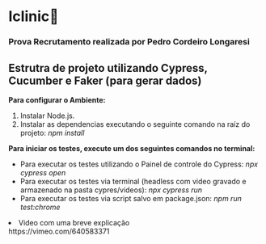 # Iclinic👋
### Prova Recrutamento realizada por Pedro Cordeiro Longaresi
<h2>Estrutra de projeto utilizando Cypress, Cucumber e Faker (para gerar dados)</h2>

<b>Para configurar o Ambiente:</b>
<ol>
<li>Instalar Node.js.</li>
<li>Instalar as dependencias executando o seguinte comando na raíz do projeto: <i>npm install</i></li>
</ol>
<b>Para iniciar os testes, execute um dos seguintes comandos no terminal:</b>
<ul>
<li>Para executar os testes utilizando o Painel de controle do Cypress: <i> npx cypress open</i></li>
<li>Para executar os testes via terminal (headless com video gravado e armazenado na pasta cypres/videos): <i>npx cypress run</i></li>
<li>Para executar os testes via script salvo em package.json: <i>npm run test:chrome</i></li>    
</ul>


<li> Video com uma breve explicação</li>
https://vimeo.com/640583371
